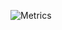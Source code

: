 <!-- ### Hi there 👋 -->
![Metrics](https://metrics.lecoq.io/Acensionem?template=classic&base.indepth=false&config.timezone=Asia%2FShanghai)
<!--
**Acensionem/Acensionem** is a ✨ _special_ ✨ repository because its `README.md` (this file) appears on your GitHub profile.

Here are some ideas to get you started:

- 🔭 I’m currently working on ...
- 🌱 I’m currently learning ...
- 👯 I’m looking to collaborate on ...
- 🤔 I’m looking for help with ...
- 💬 Ask me about ...
- 📫 How to reach me: ...
- 😄 Pronouns: ...
- ⚡ Fun fact: ...
-->
